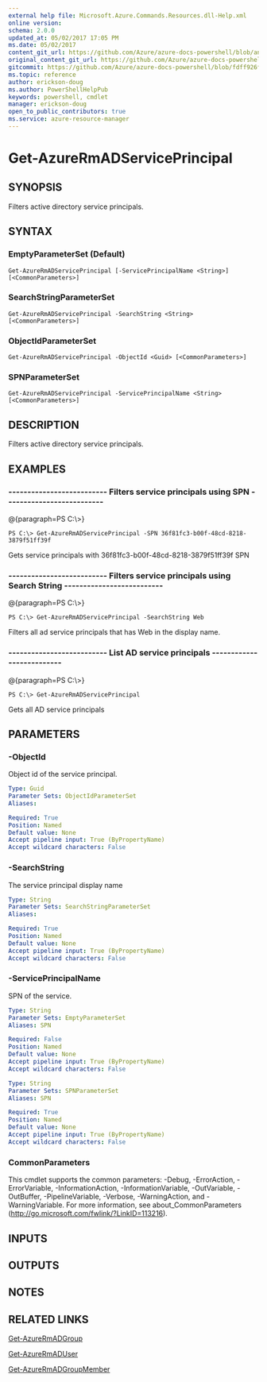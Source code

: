 ```yaml
---
external help file: Microsoft.Azure.Commands.Resources.dll-Help.xml
online version:
schema: 2.0.0
updated_at: 05/02/2017 17:05 PM
ms.date: 05/02/2017
content_git_url: https://github.com/Azure/azure-docs-powershell/blob/anne052617/azureps-cmdlets-docs/ResourceManager/AzureRM.Resources/v2.0.3/Get-AzureRmADServicePrincipal.md
original_content_git_url: https://github.com/Azure/azure-docs-powershell/blob/anne052617/azureps-cmdlets-docs/ResourceManager/AzureRM.Resources/v2.0.3/Get-AzureRmADServicePrincipal.md
gitcommit: https://github.com/Azure/azure-docs-powershell/blob/fdff926f5dd35f9020f210f87b450464ba162edc
ms.topic: reference
author: erickson-doug
ms.author: PowerShellHelpPub
keywords: powershell, cmdlet
manager: erickson-doug
open_to_public_contributors: true
ms.service: azure-resource-manager
---
```


# Get-AzureRmADServicePrincipal

## SYNOPSIS
Filters active directory service principals.

## SYNTAX

### EmptyParameterSet (Default)
```
Get-AzureRmADServicePrincipal [-ServicePrincipalName <String>] [<CommonParameters>]
```

### SearchStringParameterSet
```
Get-AzureRmADServicePrincipal -SearchString <String> [<CommonParameters>]
```

### ObjectIdParameterSet
```
Get-AzureRmADServicePrincipal -ObjectId <Guid> [<CommonParameters>]
```

### SPNParameterSet
```
Get-AzureRmADServicePrincipal -ServicePrincipalName <String> [<CommonParameters>]
```

## DESCRIPTION
Filters active directory service principals.

## EXAMPLES

### --------------------------  Filters service principals using SPN  --------------------------
@{paragraph=PS C:\\\>}



```
PS C:\> Get-AzureRmADServicePrincipal -SPN 36f81fc3-b00f-48cd-8218-3879f51ff39f
```

Gets service principals with 36f81fc3-b00f-48cd-8218-3879f51ff39f SPN

### --------------------------  Filters service principals using Search String  --------------------------
@{paragraph=PS C:\\\>}



```
PS C:\> Get-AzureRmADServicePrincipal -SearchString Web
```

Filters all ad service principals that has Web in the display name.

### --------------------------  List AD service principals  --------------------------
@{paragraph=PS C:\\\>}



```
PS C:\> Get-AzureRmADServicePrincipal
```

Gets all AD service principals

## PARAMETERS

### -ObjectId
Object id of the service principal.

```yaml
Type: Guid
Parameter Sets: ObjectIdParameterSet
Aliases: 

Required: True
Position: Named
Default value: None
Accept pipeline input: True (ByPropertyName)
Accept wildcard characters: False
```

### -SearchString
The service principal display name

```yaml
Type: String
Parameter Sets: SearchStringParameterSet
Aliases: 

Required: True
Position: Named
Default value: None
Accept pipeline input: True (ByPropertyName)
Accept wildcard characters: False
```

### -ServicePrincipalName
SPN of the service.

```yaml
Type: String
Parameter Sets: EmptyParameterSet
Aliases: SPN

Required: False
Position: Named
Default value: None
Accept pipeline input: True (ByPropertyName)
Accept wildcard characters: False
```

```yaml
Type: String
Parameter Sets: SPNParameterSet
Aliases: SPN

Required: True
Position: Named
Default value: None
Accept pipeline input: True (ByPropertyName)
Accept wildcard characters: False
```

### CommonParameters
This cmdlet supports the common parameters: -Debug, -ErrorAction, -ErrorVariable, -InformationAction, -InformationVariable, -OutVariable, -OutBuffer, -PipelineVariable, -Verbose, -WarningAction, and -WarningVariable. For more information, see about_CommonParameters (http://go.microsoft.com/fwlink/?LinkID=113216).

## INPUTS

## OUTPUTS

## NOTES

## RELATED LINKS

[Get-AzureRmADGroup]()

[Get-AzureRmADUser]()

[Get-AzureRmADGroupMember]()

